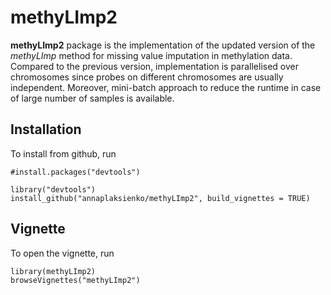 # methyLImp2
**methyLImp2** package is the implementation of the updated version of the _methyLImp_ method for missing value imputation in methylation data. Compared to the previous version, implementation is parallelised over chromosomes since probes on different chromosomes are usually independent. Moreover, mini-batch approach to reduce the runtime in case of large number of samples is available.

## Installation
To install from github, run
```
#install.packages("devtools")

library("devtools")
install_github("annaplaksienko/methyLImp2", build_vignettes = TRUE)
```

## Vignette
To open the vignette, run

```{r run methyLImp}
library(methyLImp2)
browseVignettes("methyLImp2")
```

